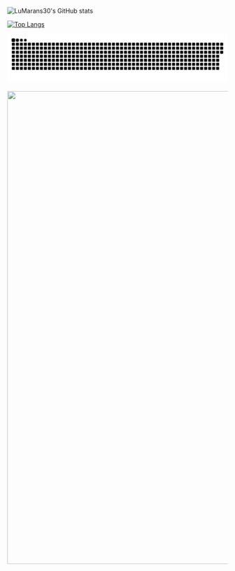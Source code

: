 ![LuMarans30's GitHub stats](https://github-readme-stats.vercel.app/api?username=LuMarans30&show_icons=true&theme=dracula)

[![Top Langs](https://github-readme-stats.vercel.app/api/top-langs/?username=LuMarans30&layout=compact)](https://github.com/LuMarans30/github-readme-stats)

<picture>
	<source media="(prefers-color-scheme: dark)" srcset="github-contribution-grid-snake-dark.svg">
	<source media="(prefers-color-scheme: light)" srcset="github-contribution-grid-snake.svg">
	<img alt="github-snake" src="github-contribution-grid-snake.svg">
</picture>
  
<div align="center">
	<br>
	<a href="#">
		<img width="1920px" height="1080px" src="https://64.media.tumblr.com/f74d7cc35e3c4ed6fc11f560fe38b2a7/tumblr_inline_ny82m7qGH41ro20i7_540.gif">
	</a>
	<br>
</div>
